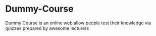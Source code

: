 # Dummy-Course
Dummy Course is an online web allow people test their knowledge via quizzes prepared by awesome lecturers

